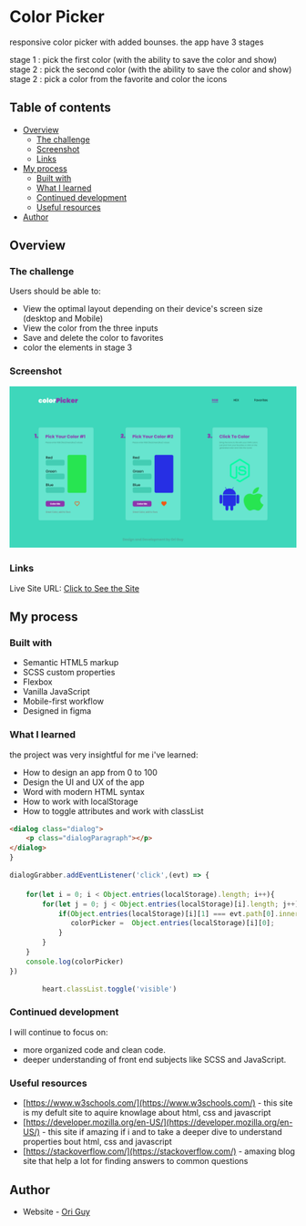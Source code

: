 # Color Picker

responsive color picker with added bounses.
the app have 3 stages

stage 1 : pick the first color (with the ability to save the color and show)
stage 2 : pick the second color (with the ability to save the color and show)
stage 2 : pick a color from the favorite and color the icons

## Table of contents

- [Overview](#overview)
  - [The challenge](#the-challenge)
  - [Screenshot](#screenshot)
  - [Links](#links)
- [My process](#my-process)
  - [Built with](#built-with)
  - [What I learned](#what-i-learned)
  - [Continued development](#continued-development)
  - [Useful resources](#useful-resources)
- [Author](#author)

## Overview

### The challenge

Users should be able to:

- View the optimal layout depending on their device's screen size (desktop and Mobile)
- View the color from the three inputs
- Save and delete the color to favorites
- color the elements in stage 3

### Screenshot

![screenshot of the website](/Assets/desktop.jpg)

### Links

Live Site URL: [ Click to See the Site](https://unique-ori-guy-animal-race.netlify.app/)

## My process

### Built with

- Semantic HTML5 markup
- SCSS custom properties
- Flexbox
- Vanilla JavaScript
- Mobile-first workflow
- Designed in figma

### What I learned

the project was very insightful for me i've learned:

- How to design an app from 0 to 100
- Design the UI and UX of the app
- Word with modern HTML syntax
- How to work with localStorage
- How to toggle attributes and work with classList

```html
<dialog class="dialog">
	<p class="dialogParagraph"></p>
</dialog>
}
```

```JavaScript
dialogGrabber.addEventListener('click',(evt) => {

    for(let i = 0; i < Object.entries(localStorage).length; i++){
        for(let j = 0; j < Object.entries(localStorage)[i].length; j++){
            if(Object.entries(localStorage)[i][1] === evt.path[0].innerText){
               colorPicker =  Object.entries(localStorage)[i][0];
            }
        }
    }
    console.log(colorPicker)
})
```

```JavaScript
        heart.classList.toggle('visible')

```

### Continued development

I will continue to focus on:

- more organized code and clean code.
- deeper understanding of front end subjects like SCSS and JavaScript.

### Useful resources

- [https://www.w3schools.com/](https://www.w3schools.com/) - this site is my defult site to aquire knowlage about html, css and javascript
- [https://developer.mozilla.org/en-US/](https://developer.mozilla.org/en-US/) - this site if amazing if i and to take a deeper dive to understand properties bout html, css and javascript
- [https://stackoverflow.com/](https://stackoverflow.com/) - amaxing blog site that help a lot for finding answers to common questions

## Author

- Website - [Ori Guy](https://github.com/origuy)
